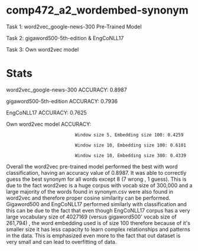 # comp472_a2_wordembed-synonym

Task 1: word2vec_google-news-300 Pre-Trained Model

Task 2: gigaword500-5th-edition & EngCoNLL17 

Task 3: Own word2vec model

# Stats
word2vec_google-news-300 ACCURACY: 0.8987

gigaword500-5th-edition ACCURACY: 0.7936

EngCoNLL17 ACCURACY: 0.7625

Own word2vec model ACCURACY:

                              Window size 5, Embedding size 100: 0.4259
                              
                              Window size 10, Embedding size 100: 0.6101
                              
                              Window size 10, Embedding size 300: 0.4339

Overall the word2vec pre-trained model performed the best with word classification, having an accuracy value of 0.8987. It was able to correctly guess the best synonym for all words except 8 (7 wrong , 1 guess). This is due to the fact word2vec is a huge corpus with vocab size of 300,000 and a large majority of the words found in synonym.csv were also found in word2vec and therefore proper cosine similarity can be performed. Gigaword500 and EngCoNLL17 performed similarly with classification and this can be due to the fact that even though EngCoNLL17 corpus has a very large vocabulary size of 4027169 (versus gigaword500' vocab size of 261,794) , the word embedding used is of size 100 therefore because of it's smaller size it has less capacity to learn complex relationships and patterns in the data. This is emphasized even more to the fact that out dataset is very small and can lead to overfitting of data.

